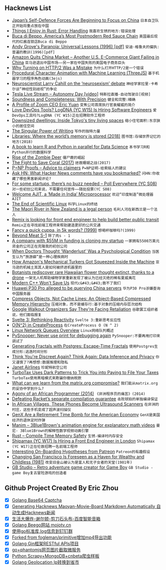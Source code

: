 ## Hacknews List


- [Japan’s Self-Defence Forces Are Beginning to Focus on China](https://www.economist.com/asia/2019/04/20/japans-self-defence-forces-are-beginning-to-focus-on-china)  `日本自卫队正开始将重点放在中国`
- [Things I Enjoy in Rust: Error Handling](https://blog.jonstodle.com/things-i-enjoy-in-rust-error-handling/)  `我喜欢生锈的地方:错误处理`
- [Buca di Beppo, America’s Most Postmodern Red Sauce Chain](https://www.bonappetit.com/story/bizarre-history-buca-di-beppo)  `美国最后现代的红酱连锁店Buca di Beppo`
- [Andy Grove&#39;s Paranoia: Universal Lessons (1996) [pdf]](http://faculty.som.yale.edu/barrynalebuff/InsideIntel_HBR1996.pdf)  `安迪·格鲁夫的偏执:普遍的教训(1996)[pdf]`
- [Amazon Quits China Market – Another U.S. E-Commerce Giant Failing in China](https://pandaily.com/amazon-quits-china-market-another-u-s-e-commerce-giant-failing-in-china/)  `亚马逊退出中国市场——另一家在中国失败的美国电子商务巨头`
- [Why Turning on HTTP/2 Was a Mistake](https://www.lucidchart.com/techblog/2019/04/10/why-turning-on-http2-was-a-mistake/)  `为什么打开HTTP/2是一个错误`
- [Procedural Character Animation with Machine Learning (ThreeJS)](https://github.com/sneha-belkhale/AI4Animation-js)  `基于机器学习的程序角色动画(3ejs)`
- [Neuroscientist Larry Cahill on the ‘neurosexism’ debate](https://medium.com/s/meghan-daum/male-and-female-brains-are-different-should-it-matter-6db82ead5e20)  `神经学家拉里·卡希尔谈“神经性别歧视”的争论`
- [Tesla Live Stream – Autonomy Day [video]](https://livestream.tesla.com/)  `特斯拉直播-自动驾驶日[视频]`
- [Soundness and Completeness: With Precision](https://bertrandmeyer.com/2019/04/21/soundness-completeness-precision/)  `健全和完整:精确`
- [A Profile of Zoom CEO Eric Yuan](https://www.forbes.com/sites/alexkonrad/2019/04/19/zoom-zoom-zoom-the-exclusive-inside-story-of-the-new-billionaire-behind-techs-hottest-ipo)  `变焦公司首席执行官袁耀威的简介`
- [Love DevOps Tools? LogDNA (YC W15) Is Hiring Software Engineers](https://boards.greenhouse.io/logdna/jobs/4124607002)  `爱DevOps工具吗?LogDNA (YC W15)正在招聘软件工程师`
- [Downsized dwellings: Inside Tokyo&#39;s tiny living spaces](https://www.japantimes.co.jp/life/2019/04/20/lifestyle/tokyos-tiny-living-spaces/)  `缩小住宅面积:东京狭小的居住空间`
- [The Singular Power of Writing](https://lareviewofbooks.org/article/the-singular-power-of-writing-a-conversation-with-thomas-chatterton-williams/)  `写作的独特力量`
- [Libraries: Where the world’s memory is stored (2018)](http://www.bbc.com/culture/story/20180704-libraries-where-the-worlds-memory-is-stored)  `图书馆:存储世界记忆的地方(2018)`
- [A book to learn R and Python in parallel for Data Science](https://github.com/rnorm/book_sample)  `本书学习R和Python并行的数据科学`
- [Rise of the Zombie Deer](https://thecompost.io/archive/rise-of-the-zombie-deer)  `僵尸鹿的崛起`
- [The Fight to Save Coral (2017)](https://scienceline.org/2017/03/fight-save-coral/)  `拯救珊瑚之战(2017)`
- [P=NP Proofs – Advice to claimers](https://rjlipton.wordpress.com/2019/04/21/pnp-proofs/)  `P=NP证明-给索赔人的建议`
- [Ask HN: What Hacker News comments have you bookmarked?](item?id=19716401)  `问HN:你收藏了哪些黑客新闻评论?`
- [For some startups, there’s no buzz needed – Poll Everywhere (YC S08)](https://www.bostonglobe.com/business/2019/04/21/for-some-startups-there-buzz-needed/RJarWqCgnSgCkjVTaomYEP/story.html)  `对一些初创公司来说，不需要任何宣传——随处投票(YC S08)`
- [Welcome AJIT, a ‘Made in India’ Microprocessor](https://researchmatters.in/news/welcome-ajit-%E2%80%98made-india%E2%80%99-microprocessor)  `欢迎“印度制造”微处理器AJIT`
- [The End of Scientific Linux](https://lwn.net/Articles/786422/)  `科学Linux的终结`
- [The Maori River in New Zealand is a legal person](https://www.nationalgeographic.com/culture/2019/04/maori-river-in-new-zealand-is-a-legal-person/)  `毛利人河在新西兰是一个法人`
- [Remix is looking for front end engineer to help build better public transit](https://jobs.lever.co/remix/85754b42-d084-4457-b9a6-4555332c3ee4?lever-origin=applied&amp;lever-source%5B%5D=hackernews)  `Remix正在寻找前端工程师来帮助建造更好的公共交通`
- [Fancy a quick cuppa, in 5k words? (1999)](https://www.theguardian.com/uk/1999/oct/02/10)  `想喝杯咖啡吗?(1999)`
- [Beyond Meat S-1](https://www.sec.gov/Archives/edgar/data/1655210/000162828019004543/beyondmeats-1a5.htm)  `除了肉s - 1`
- [A company with $55M in funding is cloning my startup](https://smartcar.com/blog/how-otonomo-is-cloning-our-product/)  `一家拥有5500万美元资金的公司正在克隆我的初创公司`
- [When Doctors Thought ‘Wanderlust’ Was a Psychological Condition](https://www.atlasobscura.com/articles/when-wanderlust-was-a-disease)  `当医生认为“旅游癖”是一种心理疾病时`
- [How Amazon&#39;s Mechanical Turkers Got Squeezed Inside the Machine](https://spectrum.ieee.org/tech-talk/tech-history/dawn-of-electronics/untold-history-of-ai-mechanical-turk-revisited-tktkt)  `亚马逊的机械土耳其人是如何被挤进机器里的`
- [Botanists rediscover rare Hawaiian flower thought extinct, thanks to a drone](https://qz.com/1600255/botanists-are-using-drones-to-rediscover-extinct-flowers/)  `一架无人机帮助植物学家重新发现了被认为已经灭绝的稀有夏威夷花`
- [Modern C&#43;&#43; Won&#39;t Save Us](https://alexgaynor.net/2019/apr/21/modern-c&#43;&#43;-wont-save-us/)  `现代c&#43;&#43;救不了我们`
- [Huawei P30 Pro alleged to be querying China servers](https://en.ocworkbench.com/huawei-p30-pro-alleged-to-be-querying-china-servers-behind-the-scenes/)  `华为P30 Pro涉嫌查询中国服务器`
- [Compress Objects, Not Cache Lines: An Object-Based Compressed Memory Hierarchy](https://dl.acm.org/citation.cfm?doid=3297858.3304006)  `压缩对象，而不是缓存行:基于对象的压缩内存层次结构`
- [Google Walkout Organizers Say They&#39;re Facing Retaliation](https://www.wired.com/story/google-walkout-organizers-say-theyre-facing-retaliation/)  `谷歌罢工组织者说，他们面临报复`
- [Svelte 3: Rethinking Reactivity](https://svelte.dev/blog/svelte-3-rethinking-reactivity)  `Svelte 3:重新思考反应性`
- [O(N^2) in CreateProcess](https://randomascii.wordpress.com/2019/04/21/on2-in-createprocess/)  `在CreateProcess O (N ^ 2)`
- [Linux Network Queues Overview](https://github.com/leandromoreira/linux-network-performance-parameters)  `Linux网络队列概述`
- [PySnooper: Never use print for debugging again](https://github.com/cool-RR/pysnooper)  `PySnooper:不要再用打印来调试了`
- [Generating Fractals with Postgres: Escape-Time Fractals](https://malisper.me/generating-fractals-with-postgres-escape-time-fractals/)  `使用Postgres生成分形:逃逸时间分形`
- [Think You&#39;re Discreet Again? Think Again: Data Inference and Privacy](https://www.nytimes.com/2019/04/21/opinion/computational-inference.html)  `你又谨慎了?再想想:数据推理和隐私`
- [Janet Airlines](https://en.wikipedia.org/wiki/Janet_(airline))  `珍妮特航空公司`
- [TurboTax Uses Dark Patterns to Trick You into Paying to File Your Taxes](https://www.propublica.org/article/turbotax-just-tricked-you-into-paying-to-file-your-taxes)  `TurboTax使用黑暗模式来欺骗你缴纳税款`
- [What can we learn from the matrix.org compromise?](https://medium.com/@tomsparks/what-can-we-learn-from-the-matrix-org-compromise-c6ae06dcaab)  `我们能从matrix.org的妥协中学到什么?`
- [Agony of an African Programmer (2014)](https://www.iafrikan.com/2014/04/03/agony-of-an-african-programmer/)  `《非洲程序员的痛苦》(2014)`
- [Defeating Racket’s separate compilation guarantee](https://lexi-lambda.github.io/blog/2019/04/21/defeating-racket-s-separate-compilation-guarantee/)  `击败球拍的单独编译保证`
- [In African Villages, These Phones Become Ultrasound Scanners](https://www.nytimes.com/2019/04/15/health/medical-scans-butterfly-iq.html)  `在非洲的村庄，这些手机变成了超声波扫描仪`
- [GenX Are a Retirement Time Bomb for the American Economy](https://medium.com/utopiapress/genx-are-a-retirement-time-bomb-for-the-american-economy-8de323da970f)  `GenX是美国经济的退休定时炸弹`
- [Manim – 3Blue1Brown&#39;s animation engine for explanatory math videos](https://github.com/3b1b/manim)  `曼尼- 3Blue1Brown的解释性数学视频动画引擎`
- [Rust – Compile Time Memory Safety](https://kkimdev.github.io/posts/2019/04/22/Rust-Compile-Time-Memory-Safety.html)  `生锈-编译时内存安全`
- [Shipamax (YC W17) Is Hiring a Front End Engineer in London](https://angel.co/shipamax/jobs/280820-senior-frontend-software-engineer)  `Shipamax (YC W17)正在伦敦招聘一名前端工程师`
- [Interesting On-Boarding Hypotheses from Patreon](https://brianbalfour.com/essays/patreononboarding-growth)  `Patreon的有趣假设`
- [Changing San Francisco Is Foreseen as a Haven for Wealthy and Childless (1981)](https://www.nytimes.com/1981/06/09/us/changing-san-francisco-is-foreseen-as-a-haven-for-wealthy-and-childless.html)  `改变旧金山被认为是富人和无子女者的天堂(1981年)`
- [GB Studio – Retro adventure game creator for Game Boy](https://www.gbstudio.dev/)  `GB Studio - game Boy复古冒险游戏的创造者`

## Github Project Created By Eric Zhou

- [x] [Golang Base64 Captcha](https://github.com/mojocn/base64Captcha)
- [x] [Generating Hacknews Maoyan-Movie-Board Markdown Automatically 自动生成Hacknews新闻](https://github.com/dejavuzhou/md-genie)
- [x] [生活大爆炸-谢尔顿-剪刀石头布-百度智能音箱](https://github.com/mojocn/dueros-bang-game)
- [x] [Golang Beego网站 mojotv.cn](https://github.com/mojocn/www.mojotv.cn)
- [x] [使用go标准库,log信息到钉钉群](https://github.com/mojocn/dooger)
- [x] [Forked from fogleman/primitive增加mp4导出功能](https://github.com/mojocn/primitive)
- [x] [Golang Gin框架RESTful APIs项目](https://github.com/JJJJJJJerk/ezier-golang-web-api-framework)
- [x] [go+phantomjs网页图片截取微服务](https://github.com/mojocn/screen_shot)
- [x] [Python Scrapy+MongoDB+cnbeta爬虫样板](https://github.com/mojocn/scrapy_mongodb_boilerplate_cnbeta)
- [x] [Golang Geolocation Ip转换到省市](https://github.com/mojocn/ip2location)